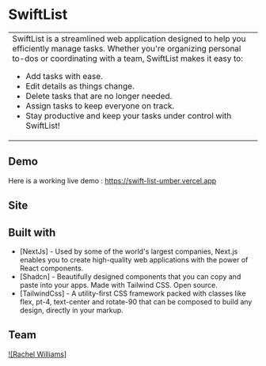 # SwiftList

<table>
<tr>
<td>
  SwiftList is a streamlined web application designed to help you efficiently manage tasks. Whether you're organizing personal to-dos or coordinating with a team, SwiftList makes it easy to:

<ul>
<li>Add tasks with ease.</li>
<li>Edit details as things change.</li>
<li>Delete tasks that are no longer needed.</li>
<li>Assign tasks to keep everyone on track.</li>
<li>Stay productive and keep your tasks under control with SwiftList!</li>
</ul>
</td>
</tr>
</table>

## Demo

Here is a working live demo : https://swift-list-umber.vercel.app

## Site

## Built with

- [NextJs] - Used by some of the world's largest companies, Next.js enables you to create high-quality web applications with the power of React components.
- [Shadcn] - Beautifully designed components that you can copy and paste into your apps. Made with Tailwind CSS. Open source.
- [TailwindCss] - A utility-first CSS framework packed with classes like flex, pt-4, text-center and rotate-90 that can be composed to build any design, directly in your markup.

## Team

[![Rachel Williams]](https://www.linkedin.com/in/rachel-williams-055938211/)
